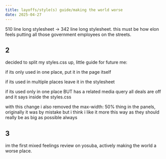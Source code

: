 ```yaml
---
title: layoffs/style(s) guide/making the world worse
date: 2025-04-27
---
```


510 line long stylesheet -> 342 line long stylesheet. this must be how elon feels putting all those government employees on the streets.

## 2

decided to split my styles.css up, little guide for future me:

if its only used in one place, put it in the page itself

if its used in multiple places leave it in the stylesheet

if its used only in one place BUT has a related media query all deals are off and it says inside the styles.css

with this change i also removed the max-width: 50% thing in the panels, originally it was by mistake but i think i like it more this way as they should really be as big as possible always

## 3

im the first mixed feelings review on yosuba, actively making the world a worse place.